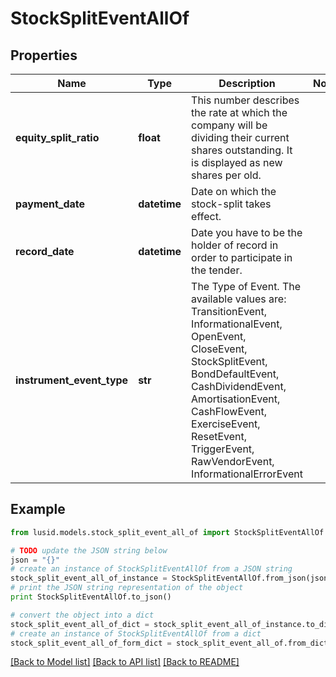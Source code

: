 # StockSplitEventAllOf


## Properties
Name | Type | Description | Notes
------------ | ------------- | ------------- | -------------
**equity_split_ratio** | **float** | This number describes the rate at which the company will be dividing their current shares outstanding. It is displayed as new shares per old. | 
**payment_date** | **datetime** | Date on which the stock-split takes effect. | 
**record_date** | **datetime** | Date you have to be the holder of record in order to participate in the tender. | 
**instrument_event_type** | **str** | The Type of Event. The available values are: TransitionEvent, InformationalEvent, OpenEvent, CloseEvent, StockSplitEvent, BondDefaultEvent, CashDividendEvent, AmortisationEvent, CashFlowEvent, ExerciseEvent, ResetEvent, TriggerEvent, RawVendorEvent, InformationalErrorEvent | 

## Example

```python
from lusid.models.stock_split_event_all_of import StockSplitEventAllOf

# TODO update the JSON string below
json = "{}"
# create an instance of StockSplitEventAllOf from a JSON string
stock_split_event_all_of_instance = StockSplitEventAllOf.from_json(json)
# print the JSON string representation of the object
print StockSplitEventAllOf.to_json()

# convert the object into a dict
stock_split_event_all_of_dict = stock_split_event_all_of_instance.to_dict()
# create an instance of StockSplitEventAllOf from a dict
stock_split_event_all_of_form_dict = stock_split_event_all_of.from_dict(stock_split_event_all_of_dict)
```
[[Back to Model list]](../README.md#documentation-for-models) [[Back to API list]](../README.md#documentation-for-api-endpoints) [[Back to README]](../README.md)


